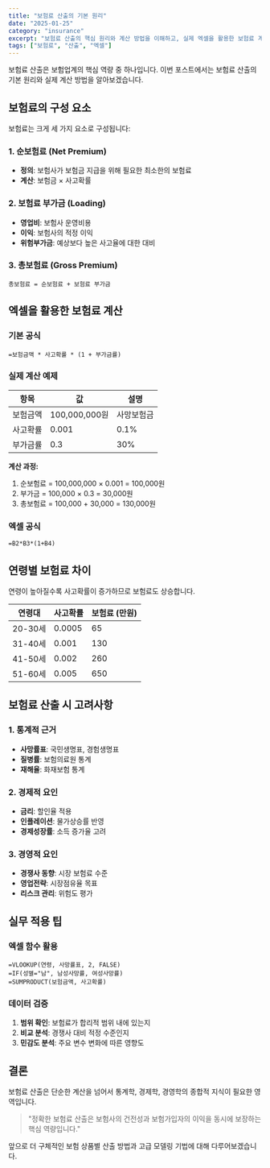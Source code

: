 ```yaml
---
title: "보험료 산출의 기본 원리"
date: "2025-01-25"
category: "insurance"
excerpt: "보험료 산출의 핵심 원리와 계산 방법을 이해하고, 실제 엑셀을 활용한 보험료 계산 예제를 살펴보겠습니다."
tags: ["보험료", "산출", "엑셀"]
---
```


보험료 산출은 보험업계의 핵심 역량 중 하나입니다. 이번 포스트에서는 보험료 산출의 기본 원리와 실제 계산 방법을 알아보겠습니다.

## 보험료의 구성 요소

보험료는 크게 세 가지 요소로 구성됩니다:

### 1. 순보험료 (Net Premium)
- **정의**: 보험사가 보험금 지급을 위해 필요한 최소한의 보험료
- **계산**: 보험금 × 사고확률

### 2. 보험료 부가금 (Loading)
- **영업비**: 보험사 운영비용
- **이익**: 보험사의 적정 이익
- **위험부가금**: 예상보다 높은 사고율에 대한 대비

### 3. 총보험료 (Gross Premium)
```
총보험료 = 순보험료 + 보험료 부가금
```

## 엑셀을 활용한 보험료 계산

### 기본 공식
```excel
=보험금액 * 사고확률 * (1 + 부가금률)
```

### 실제 계산 예제

| 항목 | 값 | 설명 |
|------|-----|------|
| 보험금액 | 100,000,000원 | 사망보험금 |
| 사고확률 | 0.001 | 0.1% |
| 부가금률 | 0.3 | 30% |

**계산 과정:**
1. 순보험료 = 100,000,000 × 0.001 = 100,000원
2. 부가금 = 100,000 × 0.3 = 30,000원
3. 총보험료 = 100,000 + 30,000 = 130,000원

### 엑셀 공식
```excel
=B2*B3*(1+B4)
```

## 연령별 보험료 차이

연령이 높아질수록 사고확률이 증가하므로 보험료도 상승합니다.

| 연령대 | 사고확률 | 보험료 (만원) |
|--------|----------|---------------|
| 20-30세 | 0.0005 | 65 |
| 31-40세 | 0.001 | 130 |
| 41-50세 | 0.002 | 260 |
| 51-60세 | 0.005 | 650 |

## 보험료 산출 시 고려사항

### 1. 통계적 근거
- **사망률표**: 국민생명표, 경험생명표
- **질병률**: 보험의료원 통계
- **재해율**: 화재보험 통계

### 2. 경제적 요인
- **금리**: 할인율 적용
- **인플레이션**: 물가상승률 반영
- **경제성장률**: 소득 증가율 고려

### 3. 경영적 요인
- **경쟁사 동향**: 시장 보험료 수준
- **영업전략**: 시장점유율 목표
- **리스크 관리**: 위험도 평가

## 실무 적용 팁

### 엑셀 함수 활용
```excel
=VLOOKUP(연령, 사망률표, 2, FALSE)
=IF(성별="남", 남성사망률, 여성사망률)
=SUMPRODUCT(보험금액, 사고확률)
```

### 데이터 검증
1. **범위 확인**: 보험료가 합리적 범위 내에 있는지
2. **비교 분석**: 경쟁사 대비 적정 수준인지
3. **민감도 분석**: 주요 변수 변화에 따른 영향도

## 결론

보험료 산출은 단순한 계산을 넘어서 통계학, 경제학, 경영학의 종합적 지식이 필요한 영역입니다. 

> "정확한 보험료 산출은 보험사의 건전성과 보험가입자의 이익을 동시에 보장하는 핵심 역량입니다."

앞으로 더 구체적인 보험 상품별 산출 방법과 고급 모델링 기법에 대해 다루어보겠습니다.
